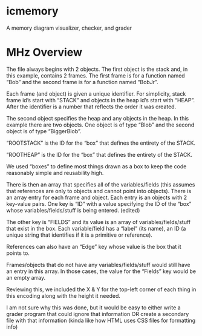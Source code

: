 # icmemory

A memory diagram visualizer, checker, and grader

# MHz Overview

The file always begins with 2 objects. The first object is the stack and, in
this example, contains 2 frames. The first frame is for a function named “Bob”
and the second frame is for a function named “BobJr”.

Each frame (and object) is given a unique identifier. For simplicity, stack
frame id’s start with “STACK” and objects in the heap id’s start with “HEAP”.
After the identifier is a number that reflects the order it was created.

The second object specifies the heap and any objects in the heap. In this
example there are two objects. One object is of type “Blob” and the second
object is of type “BiggerBlob”.

“ROOTSTACK” is the ID for the “box” that defines the entirety of the STACK.

“ROOTHEAP” is the ID for the “box” that defines the entirety of the STACK.

We used “boxes” to define most things drawn as a box to keep the code reasonably
simple and reusability high.

There is then an array that specifies all of the variables/fields (this assumes
that references are only to objects and cannot point into objects). There is an
array entry for each frame and object. Each entry is an objects with 2 key-value
pairs. One key is “ID” with a value specifying the ID of the “box” whose
variables/fields/stuff is being entered. (edited)

The other key is “FIELDS” and its value is an array of variables/fields/stuff
that exist in the box. Each variable/field has a “label” (its name), an ID (a
unique string that identifies if it is a primitive or reference).

References can also have an “Edge” key whose value is the box that it points to.

Frames/objects that do not have any variables/fields/stuff would still have an
entry in this array. In those cases, the value for the “Fields” key would be an
empty array.

Reviewing this, we included the X & Y for the top-left corner of each thing in
this encoding along with the height it needed.

I am not sure why this was done, but it would be easy to either write a grader
program that could ignore that information OR create a secondary file with that
information (kinda like how HTML uses CSS files for formatting info)
